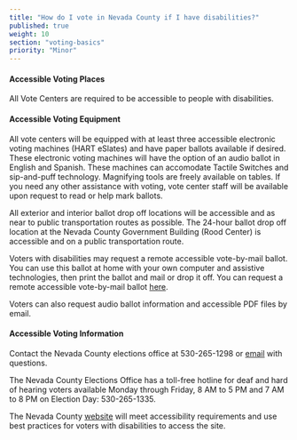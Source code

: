 ```yaml
---
title: "How do I vote in Nevada County if I have disabilities?"
published: true
weight: 10
section: "voting-basics"
priority: "Minor"
---
```


#### Accessible Voting Places  

All Vote Centers are required to be accessible to people with disabilities.

#### Accessible Voting Equipment  

All vote centers will be equipped with at least three accessible electronic voting machines (HART eSlates) and have paper ballots available if desired. These electronic voting machines will have the option of an audio ballot in English and Spanish. These machines can accomodate Tactile Switches and sip-and-puff technology. Magnifying tools are freely available on tables. If you need any other assistance with voting, vote center staff will be available upon request to read or help mark ballots. 

All exterior and interior ballot drop off locations will be accessible and as near to public transportation routes as possible. The 24-hour ballot drop off location at the Nevada County Government Building (Rood Center) is accessible and on a public transportation route.  

Voters with disabilities may request a remote accessible vote-by-mail ballot. You can use this ballot at home with your own computer and assistive technologies, then print the ballot and mail or drop it off. You can request a remote accessible vote-by-mail ballot [here](https://www.mynevadacounty.com/2521/Remote-Accessible-Vote-by-Mail-Ballot).

Voters can also request audio ballot information and accessible PDF files by email.  

#### Accessible Voting Information  

Contact the Nevada County elections office at 530-265-1298 or [email](mailto:elections.mail@co.nevada.ca.us) with questions.  

The Nevada County Elections Office has a toll-free hotline for deaf and hard of hearing voters available Monday through Friday, 8 AM to 5 PM and 7 AM to 8 PM on Election Day: 530-265-1335.  

The Nevada County [website](https://www.mynevadacounty.com/2437/Accessible-Voting) will meet accessibility requirements and use best practices for voters with disabilities to access the site.